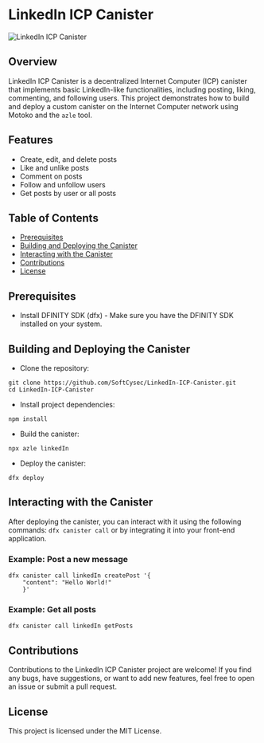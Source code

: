 # LinkedIn ICP Canister

![LinkedIn ICP Canister](https://media.licdn.com/dms/image/C5612AQFyojz6Ge5bAg/article-cover_image-shrink_720_1280/0/1647427188118?e=2147483647&v=beta&t=V7Ie14kcpz0MQ2tAxOGwDN1AlLMKSCfQ4boK8SPfOi8)

## Overview

LinkedIn ICP Canister is a decentralized Internet Computer (ICP) canister that implements basic LinkedIn-like functionalities, including posting, liking, commenting, and following users. This project demonstrates how to build and deploy a custom canister on the Internet Computer network using Motoko and the `azle` tool.

## Features

- Create, edit, and delete posts
- Like and unlike posts
- Comment on posts
- Follow and unfollow users
- Get posts by user or all posts

## Table of Contents

- [Prerequisites](#prerequisites)
- [Building and Deploying the Canister](#building-and-deploying-the-canister)
- [Interacting with the Canister](#interacting-with-the-canister)
- [Contributions](#contributions)
- [License](#license)

## Prerequisites

- Install DFINITY SDK (dfx) - Make sure you have the DFINITY SDK installed on your system.

## Building and Deploying the Canister

- Clone the repository:

```
git clone https://github.com/SoftCysec/LinkedIn-ICP-Canister.git
cd LinkedIn-ICP-Canister
```

- Install project dependencies:
```
npm install
```

- Build the canister:
```
npx azle linkedIn
```

- Deploy the canister:
```
dfx deploy
```

## Interacting with the Canister

After deploying the canister, you can interact with it using the following commands:
`dfx canister call` or by integrating it into your front-end application.

### Example: Post a new message
```
dfx canister call linkedIn createPost '{
    "content": "Hello World!"
    }'
```
### Example: Get all posts
```
dfx canister call linkedIn getPosts
```

## Contributions
Contributions to the LinkedIn ICP Canister project are welcome! If you find any bugs, have suggestions, or want to add new features, feel free to open an issue or submit a pull request.

## License
This project is licensed under the MIT License.


